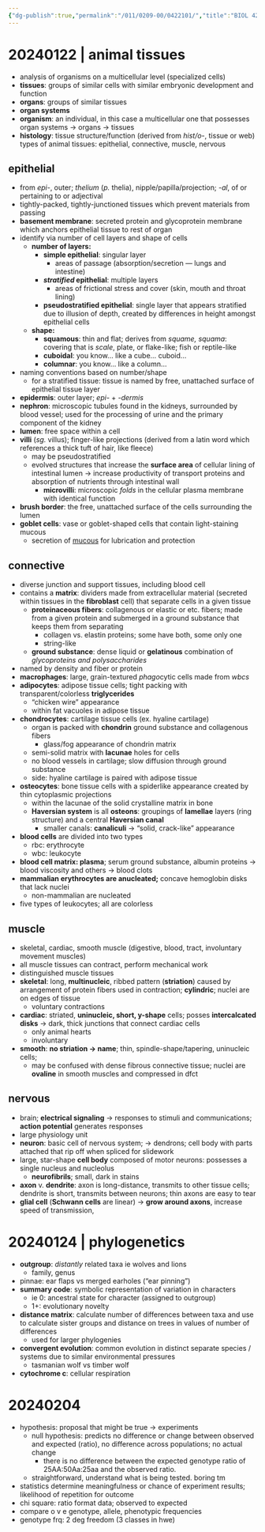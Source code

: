 ```yaml
---
{"dg-publish":true,"permalink":"/011/0209-00/0422101/","title":"BIOL 422 — Lab (Section 1)","created":"2024-09-26T15:28:29.000-07:00","updated":"2025-01-22T01:05:07.275-08:00"}
---
```


# 20240122 | animal tissues
- analysis of organisms on a multicellular level (specialized cells)
- **tissues**: groups of similar cells with similar embryonic development and function
- **organs**: groups of similar tissues
- **organ systems**
- **organism**: an individual, in this case a multicellular one that possesses organ systems → organs → tissues
- **histology**: tissue structure/function (derived from *hist/o-*, tissue or web)
types of animal tissues: epithelial, connective, muscle, nervous
## epithelial
- from *epi-*, outer; *thelium* (*p.* thelia), nipple/papilla/projection; *-al*, of or pertaining to or adjectival
- tightly-packed, tightly-junctioned tissues which prevent materials from passing
- **basement membrane**: secreted protein and glycoprotein membrane which anchors epithelial tissue to rest of organ
- identify via number of cell layers and shape of cells
	- **number of layers:**
		- **simple epithelial**: singular layer
			- areas of passage (absorption/secretion — lungs and intestine)
		- ***stratified* epithelial**: multiple layers
			- areas of frictional stress and cover (skin, mouth and throat lining)
		- **pseudostratified epithelial**: single layer that appears stratified due to illusion of depth, created by differences in height amongst epithelial cells
	- **shape:**
		- **squamous**: thin and flat; derives from *squame, squama*: covering that is *scale*, plate, or flake-like; fish or reptile-like
		- **cuboidal**: you know… like a cube… cuboid…
		- **columnar**: you know… like a column…
- naming conventions based on number/shape
	- for a stratified tissue: tissue is named by free, unattached surface of epithelial tissue layer
- **epidermis**: outer layer; *epi-* + *-dermis*
- **nephron**: microscopic tubules found in the kidneys, surrounded by blood vessel; used for the processing of urine and the primary component of the kidney
- **lumen**: free space within a cell
- **villi** (*sg.* villus); finger-like projections (derived from a latin word which references a thick tuft of hair, like fleece)
	- may be pseudostratified
	- evolved structures that increase the **surface area** of cellular lining of intestinal lumen → increase productivity of transport proteins and absorption of nutrients through intestinal wall
		- **microvilli**: microscopic *folds* in the cellular plasma membrane with identical function
- **brush border**: the free, unattached surface of the cells surrounding the lumen
- **goblet cells**: vase or goblet-shaped cells that contain light-staining mucous
	- secretion of <u>mucous</u> for lubrication and protection
## connective
- diverse junction and support tissues, including blood cell
- contains a **matrix**: dividers made from extracellular material (secreted within tissues in the **fibroblast** cell) that separate cells in a given tissue
	- **proteinaceous fibers**: collagenous or elastic or etc. fibers; made from a given protein and submerged in a ground substance that keeps them from separating
		- collagen vs. elastin proteins; some have both, some only one
		- string-like
	- **ground substance**: dense liquid or **gelatinous** combination of *glycoproteins and polysaccharides*
- named by density and fiber or protein
- **macrophages**: large, grain-textured *phago*cytic cells made from *wbcs*
- **adipocytes**: adipose tissue cells; tight packing with transparent/colorless **triglycerides**
	- “chicken wire” appearance
	- within fat vacuoles in adipose tissue
- **chondrocytes**: cartilage tissue cells (ex. hyaline cartilage)
	- organ is packed with **chondrin** ground substance and collagenous fibers
		- glass/fog appearance of chondrin matrix
	- semi-solid matrix with **lacunae** holes for cells
	- no blood vessels in cartilage; slow diffusion through ground substance
	- side: hyaline cartilage is paired with adipose tissue
- **osteocytes**: bone tissue cells with a spiderlike appearance created by thin cytoplasmic projections
	- within the lacunae of the solid crystalline matrix in bone
	- **Haversian system** is all **osteons**: groupings of **lamellae** layers (ring structure) and a central **Haversian canal**
		- smaller canals: **canaliculi** →  “solid, crack-like” appearance
- **blood cells** are divided into two types
	- rbc: erythrocyte
	- wbc: leukocyte
- **blood cell matrix: plasma**; serum ground substance, albumin proteins → blood viscosity and others → blood clots
- **mammalian erythrocytes are anucleated;** concave hemoglobin disks that lack nuclei
	- non-mammalian are nucleated
- five types of leukocytes; all are colorless

## muscle
- skeletal, cardiac, smooth muscle (digestive, blood, tract, involuntary movement muscles)
- all muscle tissues can contract, perform mechanical work
- distinguished muscle tissues
- **skeletal**: long, **multinucleic**, ribbed pattern (**striation**) caused by arrangement of protein fibers used in contraction; **cylindric**; nuclei are on edges of tissue
	- voluntary contractions
- **cardiac**: striated, **uninucleic, short, y-shape** cells; posses **intercalcated disks** → dark, thick junctions that connect cardiac cells
	- only animal hearts
	- involuntary
- **smooth**: **no striation → name**; thin, spindle-shape/tapering, uninucleic cells;
	- may be confused with dense fibrous connective tissue; nuclei are **ovaline** in smooth muscles and compressed in dfct
## nervous
- brain; **electrical signaling** → responses to stimuli and communications; **action potential** generates responses
- large physiology unit
- **neuron**: basic cell of nervous system; → dendrons; cell body with parts attached that rip off when spliced for slidework
- large, star-shape **cell body** composed of motor neurons: possesses a single nucleus and nucleolus
	- **neurofibrils**; small, dark in stains
- **axon** v. **dendrite**: axon is long-distance, transmits to other tissue cells; dendrite is short, transmits between neurons; thin axons are easy to tear
- **glial cell** (**Schwann cells** are linear) → **grow around axons**, increase speed of transmission,
# 20240124 | phylogenetics
- **outgroup**: *distantly* related taxa ie wolves and lions
	- family, genus
- pinnae: ear flaps vs merged earholes (“ear pinning”)
- **summary code**: symbolic representation of variation in characters
	- ie 0: ancestral state for character (assigned to outgroup)
	- 1+: evolutionary novelty
- **distance matrix**: calculate number of differences between taxa and use to calculate sister groups and distance on trees in values of number of differences
	- used for larger phylogenies
- **convergent evolution**: common evolution in distinct separate species / systems due to similar environmental pressures
	- tasmanian wolf vs timber wolf
- **cytochrome c**: cellular respiration
# 20240204
- hypothesis: proposal that might be true -> experiments
	- null hypothesis: predicts no difference or change between observed and expected (ratio), no difference across populations; no actual change
		- there is no difference between the expected genotype ratio of 25AA:50Aa:25aa and the observed ratio.
	- straightforward, understand what is being tested. boring tm
- statistics determine meaningfulness or chance of experiment results; likelihood of repetition for outcome
- chi square: ratio format data; observed to expected
- compare o v e genotype, allele, phenotypic frequencies
- genotype frq: 2 deg freedom (3 classes in hwe)